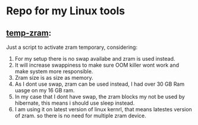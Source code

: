 # Repo for my Linux tools

## [temp-zram](https://github.com/matiue/Linux-tools/blob/main/temp-zram.sh):
Just a script to activate zram temporary, considering:
1. For my setup there is no swap availabe and zram is used instead.
2. It will increase swappiness to make sure OOM killer wont work and make system more responsible.
3. Zram size is as size as memory.
4. As I dont use swap, zram can be used instead, I had over 30 GB Ram uasge on my 16 GB ram.
5. In my case that I dont have swap, the zram blocks my not be used by hibernate, this means i should use sleep instead.
6. I am using it on latest version of linux kernrl, that means latestes version of zram. so there is no need for multiple zram device.
